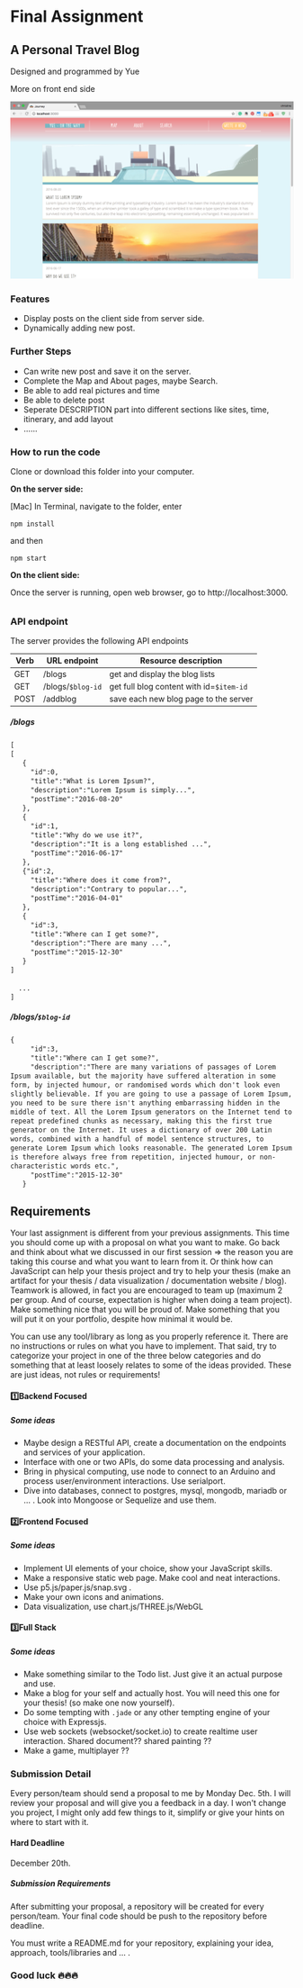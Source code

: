 # Final Assignment

## A Personal Travel Blog 

Designed and programmed by Yue

More on front end side

![ScreenShot1](/ScreenShot1.png)



### Features

- Display posts on the client side from server side.
- Dynamically adding new post.



### Further Steps

- Can write new post and save it on the server.
- Complete the Map and About pages, maybe Search.
- Be able to add real pictures and time
- Be able to delete post
- Seperate DESCRIPTION part into different sections like sites, time, itinerary, and add layout
- …...



### How to run the code

Clone or download this folder into your computer.

**On the server side:** 

[Mac] In Terminal, navigate to the folder, enter

```
npm install
```

and then

```
npm start
```

**On the client side:** 

Once the server is running, open web browser, go to http://localhost:3000.

###### 

### API endpoint

The server provides the following API endpoints

| Verb | URL endpoint      | Resource description                     |
| ---- | ----------------- | ---------------------------------------- |
| GET  | /blogs            | get and display the blog lists           |
| GET  | /blogs/`$blog-id` | get full blog content with id=`$item-id` |
| POST | /addblog          | save each new blog page to the server    |

##### /blogs

```
[
[
   {
     "id":0,
     "title":"What is Lorem Ipsum?",
     "description":"Lorem Ipsum is simply...",
     "postTime":"2016-08-20"
   },
   {
     "id":1,
     "title":"Why do we use it?",
     "description":"It is a long established ...",
     "postTime":"2016-06-17"
   },
   {"id":2,
     "title":"Where does it come from?",
     "description":"Contrary to popular...",
     "postTime":"2016-04-01"
   },
   {
     "id":3,
     "title":"Where can I get some?",
     "description":"There are many ...",
     "postTime":"2015-12-30"
   }
]

  ...
]
```

##### /blogs/`$blog-id`

```
{
     "id":3,
     "title":"Where can I get some?",
     "description":"There are many variations of passages of Lorem Ipsum available, but the majority have suffered alteration in some form, by injected humour, or randomised words which don't look even slightly believable. If you are going to use a passage of Lorem Ipsum, you need to be sure there isn't anything embarrassing hidden in the middle of text. All the Lorem Ipsum generators on the Internet tend to repeat predefined chunks as necessary, making this the first true generator on the Internet. It uses a dictionary of over 200 Latin words, combined with a handful of model sentence structures, to generate Lorem Ipsum which looks reasonable. The generated Lorem Ipsum is therefore always free from repetition, injected humour, or non-characteristic words etc.",
     "postTime":"2015-12-30"
   }
```



## Requirements

Your last assignment is different from your previous assignments. This time you should come up with a proposal on what you want to make. Go back and think about what we discussed in our first session => the reason you are taking this course and what you want to learn from it. Or think how can JavaScript can help your thesis project and try to help your thesis (make an artifact for your thesis / data visualization / documentation website / blog). Teamwork is allowed, in fact you are encouraged to team up (maximum 2 per group. And of course, expectation is higher when doing a team project). Make something nice that you will be proud of. Make something that you will put it on your portfolio, despite how minimal it would be.

You can use any tool/library as long as you properly reference it. There are no instructions or rules on what you have to implement. That said, try to categorize your project in one of the three below categories and do something that at least loosely relates to some of the ideas provided. These are just ideas, not rules or requirements!

#### :one:Backend Focused

##### Some ideas

* Maybe design a RESTful API, create a documentation on the endpoints and services of your application.
* Interface with one or two APIs, do some data processing and analysis.
* Bring in physical computing, use node to connect to an Arduino and process user/environment interactions. Use serialport.
* Dive into databases, connect to postgres, mysql, mongodb, mariadb or … . Look into Mongoose or Sequelize and use them.

#### :two:Frontend Focused

##### Some ideas

- Implement UI elements of your choice, show your JavaScript skills.
- Make a responsive static web page. Make cool and neat interactions.
- Use p5.js/paper.js/snap.svg . 
- Make your own icons and animations.
- Data visualization, use chart.js/THREE.js/WebGL

#### :three:Full Stack

##### Some ideas

- Make something similar to the Todo list. Just give it an actual purpose and use.
- Make a blog for your self and actually host. You will need this one for your thesis! (so make one now yourself).
- Do some tempting with `.jade` or any other tempting engine of your choice with Expressjs.
- Use web sockets (websocket/socket.io) to create realtime user interaction. Shared document?? shared painting ??
- Make a game, multiplayer ??



### Submission Detail

Every person/team should send a proposal to me by Monday Dec. 5th. I will review your proposal and will give you a feedback in a day. I won't change you project, I might only add few things to it, simplify or give your hints on where to start with it.

#### Hard Deadline

December 20th.

##### Submission Requirements

After submitting your proposal, a repository will be created for every person/team. Your final code should be push to the repository before deadline. 

You must write a README.md for your repository, explaining your idea, approach, tools/libraries and … .



### Good luck :fire::fire::fire:

